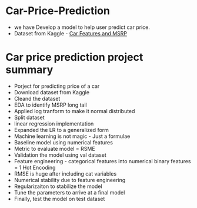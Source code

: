 # Car-Price-Prediction
- we have Develop a model to help user predict car price.
- Dataset from Kaggle - [Car Features and MSRP](https://www.kaggle.com/datasets/CooperUnion/cardataset)
# Car price prediction project summary
- Porject for predicting price of a car
- Download dataset from Kaggle 
- Cleand the dataset
- EDA to identify MSRP long tail
- Applied log tranform to make it normal distributed
- Split dataset 
- linear regression implementation 
- Expanded the LR to a generalized form 
- Machine learning is not magic - Just a formulae
- Baseline model using numerical features
- Metric to evaluate model = RSME 
- Validation the model using val dataset
- Feature engineering - categorical features into numerical binary features = 1 Hot Encoding
- RMSE is huge after including cat variables 
- Numerical stability due to feature engineering 
- Regularizaiton to stabilize the model 
- Tune the parameters to arrive at a final model 
- Finally, test the model on test dataset


